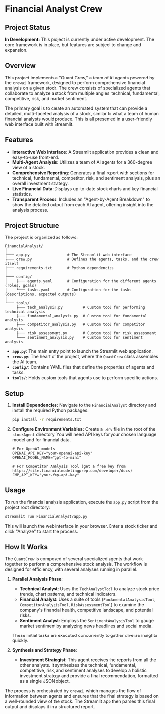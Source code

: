# Financial Analyst Crew

## Project Status

**In Development:** This project is currently under active development. The core framework is in place, but features are subject to change and expansion.

## Overview

This project implements a "Quant Crew," a team of AI agents powered by the `crewai` framework, designed to perform comprehensive financial analysis on a given stock. The crew consists of specialized agents that collaborate to analyze a stock from multiple angles: technical, fundamental, competitive, risk, and market sentiment.

The primary goal is to create an automated system that can provide a detailed, multi-faceted analysis of a stock, similar to what a team of human financial analysts would produce. This is all presented in a user-friendly web interface built with Streamlit.

## Features

-   **Interactive Web Interface**: A Streamlit application provides a clean and easy-to-use front-end.
-   **Multi-Agent Analysis**: Utilizes a team of AI agents for a 360-degree view of a stock.
-   **Comprehensive Reporting**: Generates a final report with sections for technical, fundamental, competitor, risk, and sentiment analysis, plus an overall investment strategy.
-   **Live Financial Data**: Displays up-to-date stock charts and key financial statistics.
-   **Transparent Process**: Includes an "Agent-by-Agent Breakdown" to show the detailed output from each AI agent, offering insight into the analysis process.

## Project Structure

The project is organized as follows:

```
FinancialAnalyst/
│
├─── app.py                 # The Streamlit web interface
├─── crew.py                # Defines the agents, tasks, and the crew itself
├─── requirements.txt       # Python dependencies
│
├─── config/
│    ├─── agents.yaml       # Configuration for the different agents (roles, goals)
│    └─── tasks.yaml        # Configuration for the tasks (descriptions, expected outputs)
│
└─── tools/
     ├─── tech_analysis.py         # Custom tool for performing technical analysis
     ├─── fundamental_analysis.py  # Custom tool for fundamental analysis
     ├─── competitor_analysis.py   # Custom tool for competitor analysis
     ├─── risk_assessment.py       # Custom tool for risk assessment
     └─── sentiment_analysis.py    # Custom tool for sentiment analysis
```

- **`app.py`**: The main entry point to launch the Streamlit web application.
- **`crew.py`**: The heart of the project, where the `QuantCrew` class assembles the AI team.
- **`config/`**: Contains YAML files that define the properties of agents and tasks.
- **`tools/`**: Holds custom tools that agents use to perform specific actions.

## Setup

1.  **Install Dependencies:**
    Navigate to the `FinancialAnalyst` directory and install the required Python packages.
    ```bash
    pip install -r requirements.txt
    ```

2.  **Configure Environment Variables:**
    Create a `.env` file in the root of the `stockAgent` directory. You will need API keys for your chosen language model and for financial data.

    ```
    # For OpenAI models
    OPENAI_API_KEY="your-openai-api-key"
    OPENAI_MODEL_NAME="gpt-4o-mini"

    # For Competitor Analysis Tool (get a free key from https://site.financialmodelingprep.com/developer/docs)
    FMP_API_KEY="your-fmp-api-key"
    ```

## Usage

To run the financial analysis application, execute the `app.py` script from the project root directory:

```bash
streamlit run FinancialAnalyst/app.py
```

This will launch the web interface in your browser. Enter a stock ticker and click "Analyze" to start the process.

## How It Works

The `QuantCrew` is composed of several specialized agents that work together to perform a comprehensive stock analysis. The workflow is designed for efficiency, with several analyses running in parallel.

1.  **Parallel Analysis Phase**:
    *   **Technical Analyst**: Uses the `TechAnalystTool` to analyze stock price trends, chart patterns, and technical indicators.
    *   **Financial Analyst**: Uses a suite of tools (`FundamentalAnalysisTool`, `CompetitorAnalysisTool`, `RiskAssessmentTool`) to examine the company's financial health, competitive landscape, and potential risks.
    *   **Sentiment Analyst**: Employs the `SentimentAnalysisTool` to gauge market sentiment by analyzing news headlines and social media.

    These initial tasks are executed concurrently to gather diverse insights quickly.

2.  **Synthesis and Strategy Phase**:
    *   **Investment Strategist**: This agent receives the reports from all the other analysts. It synthesizes the technical, fundamental, competitive, risk, and sentiment analyses to develop a holistic investment strategy and provide a final recommendation, formatted as a single JSON object.

The process is orchestrated by `crewai`, which manages the flow of information between agents and ensures that the final strategy is based on a well-rounded view of the stock. The Streamlit app then parses this final output and displays it in a structured report.
